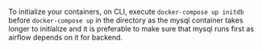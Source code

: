To initialize your containers, on CLI, execute `docker-compose up initdb` before `docker-compose up` in the directory as the mysql container takes longer to initialize
and it is preferable to make sure that mysql runs first as airflow depends on it for backend.

